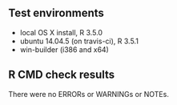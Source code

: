 ## Test environments
* local OS X install, R 3.5.0
* ubuntu 14.04.5 (on travis-ci), R 3.5.1
* win-builder (i386 and x64)

## R CMD check results
There were no ERRORs or WARNINGs or NOTEs. 
